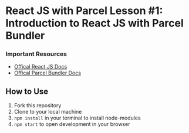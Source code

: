 # React JS with Parcel Lesson #1: Introduction to React JS with Parcel Bundler

### Important Resources
* [Offical React JS Docs](https://reactjs.org/docs/getting-started.html)
* [Offical Parcel Bundler Docs](https://parceljs.org/getting_started.html)

## How to Use
1. Fork this repository
2. Clone to your local machine
3. `npm install` in your terminal to install node-modules
4. `npm start` to open development in your browser
